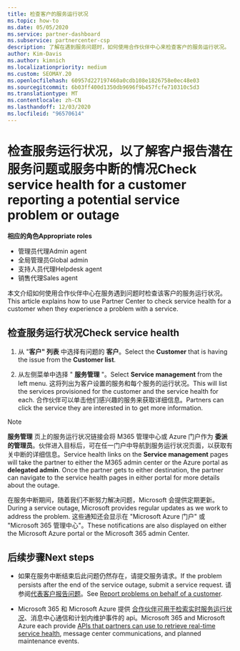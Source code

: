 ```yaml
---
title: 检查客户的服务运行状况
ms.topic: how-to
ms.date: 05/05/2020
ms.service: partner-dashboard
ms.subservice: partnercenter-csp
description: 了解在遇到服务问题时，如何使用合作伙伴中心来检查客户的服务运行状况。
author: Kim-Davis
ms.author: kimnich
ms.localizationpriority: medium
ms.custom: SEOMAY.20
ms.openlocfilehash: 60957d227197460a0cdb108e1826758e0ec48e03
ms.sourcegitcommit: 6b03ff400d1350db9696f9b457fcfe710310c5d3
ms.translationtype: MT
ms.contentlocale: zh-CN
ms.lasthandoff: 12/03/2020
ms.locfileid: "96570614"
---
```

# <a name="check-service-health-for-a-customer-reporting-a-potential-service-problem-or-outage"></a><span data-ttu-id="19058-103">检查服务运行状况，以了解客户报告潜在服务问题或服务中断的情况</span><span class="sxs-lookup"><span data-stu-id="19058-103">Check service health for a customer reporting a potential service problem or outage</span></span>

<span data-ttu-id="19058-104">**相应的角色**</span><span class="sxs-lookup"><span data-stu-id="19058-104">**Appropriate roles**</span></span>

- <span data-ttu-id="19058-105">管理员代理</span><span class="sxs-lookup"><span data-stu-id="19058-105">Admin agent</span></span>
- <span data-ttu-id="19058-106">全局管理员</span><span class="sxs-lookup"><span data-stu-id="19058-106">Global admin</span></span>
- <span data-ttu-id="19058-107">支持人员代理</span><span class="sxs-lookup"><span data-stu-id="19058-107">Helpdesk agent</span></span>
- <span data-ttu-id="19058-108">销售代理</span><span class="sxs-lookup"><span data-stu-id="19058-108">Sales agent</span></span>

<span data-ttu-id="19058-109">本文介绍如何使用合作伙伴中心在服务遇到问题时检查该客户的服务运行状况。</span><span class="sxs-lookup"><span data-stu-id="19058-109">This article explains how to use Partner Center to check service health for a customer when they experience a problem with a service.</span></span> 

## <a name="check-service-health"></a><span data-ttu-id="19058-110">检查服务运行状况</span><span class="sxs-lookup"><span data-stu-id="19058-110">Check service health</span></span>

1. <span data-ttu-id="19058-111">从 "**客户" 列表** 中选择有问题的 **客户**。</span><span class="sxs-lookup"><span data-stu-id="19058-111">Select the **Customer** that is having the issue from the **Customer list**.</span></span>

2. <span data-ttu-id="19058-112">从左侧菜单中选择 " **服务管理** "。</span><span class="sxs-lookup"><span data-stu-id="19058-112">Select **Service management** from the left menu.</span></span> <span data-ttu-id="19058-113">这将列出为客户设置的服务和每个服务的运行状况。</span><span class="sxs-lookup"><span data-stu-id="19058-113">This will list the services provisioned for the customer and the service health for each.</span></span> <span data-ttu-id="19058-114">合作伙伴可以单击他们感兴趣的服务来获取详细信息。</span><span class="sxs-lookup"><span data-stu-id="19058-114">Partners can click the service they are interested in to get more information.</span></span> 

>[!NOTE] 
> <span data-ttu-id="19058-115">**服务管理** 页上的服务运行状况链接会将 M365 管理中心或 Azure 门户作为 **委派的管理员**。伙伴进入目标后，可在任一门户中导航到服务运行状况页面，以获取有关中断的详细信息。</span><span class="sxs-lookup"><span data-stu-id="19058-115">Service health links on the **Service management** pages will take the partner to either the M365 admin center or the Azure portal as **delegated admin**. Once the partner gets to either destination, the partner can navigate to the service health pages in either portal for more details about the outage.</span></span>
 
<span data-ttu-id="19058-116">在服务中断期间，随着我们不断努力解决问题，Microsoft 会提供定期更新。</span><span class="sxs-lookup"><span data-stu-id="19058-116">During a service outage, Microsoft provides regular updates as we work to address the problem.</span></span> <span data-ttu-id="19058-117">这些通知还会显示在 "Microsoft Azure 门户" 或 "Microsoft 365 管理中心"。</span><span class="sxs-lookup"><span data-stu-id="19058-117">These notifications are also displayed on either the Microsoft Azure portal or the Microsoft 365 admin Center.</span></span>

## <a name="next-steps"></a><span data-ttu-id="19058-118">后续步骤</span><span class="sxs-lookup"><span data-stu-id="19058-118">Next steps</span></span> 

- <span data-ttu-id="19058-119">如果在服务中断结束后此问题仍然存在，请提交服务请求。</span><span class="sxs-lookup"><span data-stu-id="19058-119">If the problem persists after the end of the service outage, submit a service request.</span></span> <span data-ttu-id="19058-120">请参阅[代表客户报告问题](report-problems-on-behalf-of-a-customer.md)。</span><span class="sxs-lookup"><span data-stu-id="19058-120">See [Report problems on behalf of a customer](report-problems-on-behalf-of-a-customer.md).</span></span>

- <span data-ttu-id="19058-121">Microsoft 365 和 Microsoft Azure 提供 [合作伙伴可用于检索实时服务运行状况](get-automated-service-notifications-with-our-apis.md)、消息中心通信和计划内维护事件的 api。</span><span class="sxs-lookup"><span data-stu-id="19058-121">Microsoft 365 and Microsoft Azure each provide [APIs that partners can use to retrieve real-time service health](get-automated-service-notifications-with-our-apis.md), message center communications, and planned maintenance events.</span></span>

 

